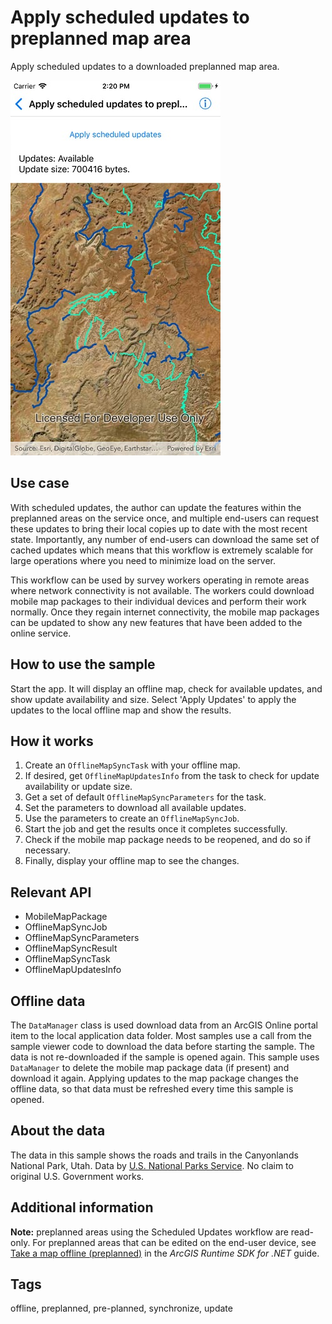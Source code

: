 # Apply scheduled updates to preplanned map area

Apply scheduled updates to a downloaded preplanned map area.

![Image of apply scheduled updates to preplanned map area](ApplyScheduledUpdates.jpg)

## Use case

With scheduled updates, the author can update the features within the preplanned areas on the service once, and multiple end-users can request these updates to bring their local copies up to date with the most recent state. Importantly, any number of end-users can download the same set of cached updates which means that this workflow is extremely scalable for large operations where you need to minimize load on the server.

This workflow can be used by survey workers operating in remote areas where network connectivity is not available. The workers could download mobile map packages to their individual devices and perform their work normally. Once they regain internet connectivity, the mobile map packages can be updated to show any new features that have been added to the online service.

## How to use the sample

Start the app. It will display an offline map, check for available updates, and show update availability and size. Select 'Apply Updates' to apply the updates to the local offline map and show the results.

## How it works

1. Create an `OfflineMapSyncTask` with your offline map.
2. If desired, get `OfflineMapUpdatesInfo` from the task to check for update availability or update size.
3. Get a set of default `OfflineMapSyncParameters` for the task.
4. Set the parameters to download all available updates.
5. Use the parameters to create an `OfflineMapSyncJob`.
6. Start the job and get the results once it completes successfully.
7. Check if the mobile map package needs to be reopened, and do so if necessary.
8. Finally, display your offline map to see the changes.

## Relevant API

* MobileMapPackage
* OfflineMapSyncJob
* OfflineMapSyncParameters
* OfflineMapSyncResult
* OfflineMapSyncTask
* OfflineMapUpdatesInfo

## Offline data

The `DataManager` class is used download data from an ArcGIS Online portal item to the local application data folder. Most samples use a call from the sample viewer code to download the data before starting the sample. The data is not re-downloaded if the sample is opened again. This sample uses `DataManager` to delete the mobile map package data (if present) and download it again. Applying updates to the map package changes the offline data, so that data must be refreshed every time this sample is opened.

## About the data

The data in this sample shows the roads and trails in the Canyonlands National Park, Utah. Data by [U.S. National Parks Service](https://public-nps.opendata.arcgis.com/). No claim to original U.S. Government works.

## Additional information

**Note:** preplanned areas using the Scheduled Updates workflow are read-only. For preplanned areas that can be edited on the end-user device, see [Take a map offline (preplanned)](https://developers.arcgis.com/net/latest/uwp/guide/take-map-offline-preplanned.htm) in the *ArcGIS Runtime SDK for .NET* guide.

## Tags

offline, preplanned, pre-planned, synchronize, update